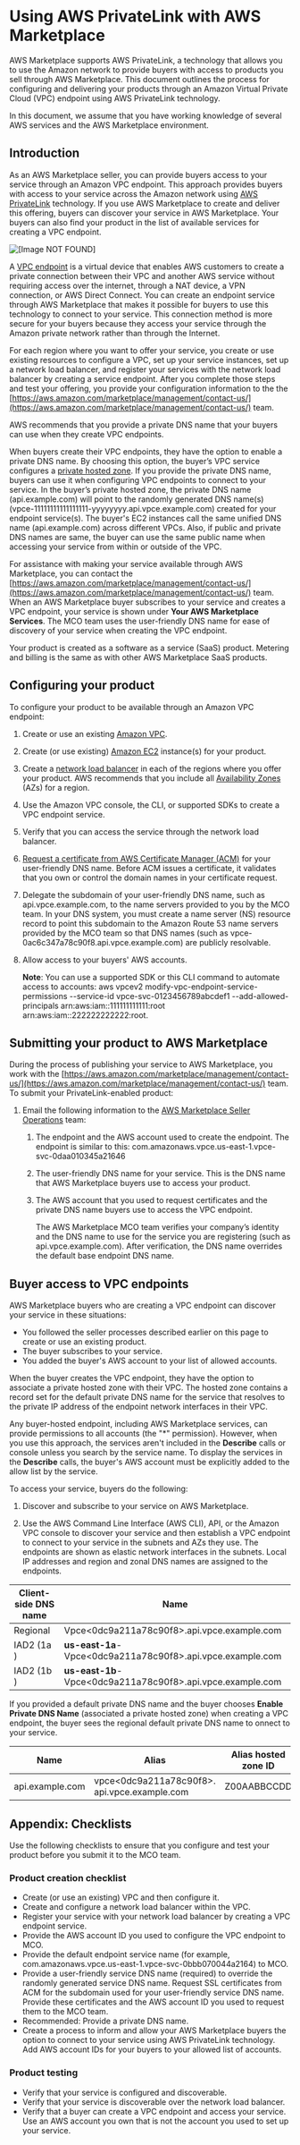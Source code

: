 # Using AWS PrivateLink with AWS Marketplace<a name="privatelink"></a>

AWS Marketplace supports AWS PrivateLink, a technology that allows you to use the Amazon network to provide buyers with access to products you sell through AWS Marketplace\. This document outlines the process for configuring and delivering your products through an Amazon Virtual Private Cloud \(VPC\) endpoint using AWS PrivateLink technology\. 

 In this document, we assume that you have working knowledge of several AWS services and the AWS Marketplace environment\. 

## Introduction<a name="introduction"></a>

 As an AWS Marketplace seller, you can provide buyers access to your service through an Amazon VPC endpoint\. This approach provides buyers with access to your service across the Amazon network using [AWS PrivateLink](http://docs.aws.amazon.com/AmazonVPC/latest/UserGuide/VPC_Introduction.html#what-is-privatelink) technology\. If you use AWS Marketplace to create and deliver this offering, buyers can discover your service in AWS Marketplace\. Your buyers can also find your product in the list of available services for creating a VPC endpoint\. 

 ![\[Image NOT FOUND\]](http://docs.aws.amazon.com/marketplace/latest/userguide/images/private-endpoint-diagram.png) 

A [VPC endpoint](http://docs.aws.amazon.com/AmazonVPC/latest/UserGuide/vpc-endpoints.html) is a virtual device that enables AWS customers to create a private connection between their VPC and another AWS service without requiring access over the internet, through a NAT device, a VPN connection, or AWS Direct Connect\. You can create an endpoint service through AWS Marketplace that makes it possible for buyers to use this technology to connect to your service\. This connection method is more secure for your buyers because they access your service through the Amazon private network rather than through the Internet\. 

For each region where you want to offer your service, you create or use existing resources to configure a VPC, set up your service instances, set up a network load balancer, and register your services with the network load balancer by creating a service endpoint\. After you complete those steps and test your offering, you provide your configuration information to the the [https://aws.amazon.com/marketplace/management/contact-us/](https://aws.amazon.com/marketplace/management/contact-us/) team\. 

AWS recommends that you provide a private DNS name that your buyers can use when they create VPC endpoints\. 

 When buyers create their VPC endpoints, they have the option to enable a private DNS name\. By choosing this option, the buyer’s VPC service configures a [private hosted zone](http://docs.aws.amazon.com/Route53/latest/DeveloperGuide/hosted-zones-private.html)\. If you provide the private DNS name, buyers can use it when configuring VPC endpoints to connect to your service\. In the buyer’s private hosted zone, the private DNS name \(api\.example\.com\) will point to the randomly generated DNS name\(s\) \(vpce\-11111111111111111\-yyyyyyyy\.api\.vpce\.example\.com\) created for your endpoint service\(s\)\. The buyer's EC2 instances call the same unified DNS name \(api\.example\.com\) across different VPCs\. Also, if public and private DNS names are same, the buyer can use the same public name when accessing your service from within or outside of the VPC\. 

For assistance with making your service available through AWS Marketplace, you can contact the [https://aws.amazon.com/marketplace/management/contact-us/](https://aws.amazon.com/marketplace/management/contact-us/) team\. When an AWS Marketplace buyer subscribes to your service and creates a VPC endpoint, your service is shown under **Your AWS Marketplace Services**\. The MCO team uses the user\-friendly DNS name for ease of discovery of your service when creating the VPC endpoint\. 

Your product is created as a software as a service \(SaaS\) product\. Metering and billing is the same as with other AWS Marketplace SaaS products\. 

## Configuring your product<a name="configuring-your-product"></a>

To configure your product to be available through an Amazon VPC endpoint: 

1. Create or use an existing [Amazon VPC](https://aws.amazon.com/documentation/vpc/)\. 

1. Create \(or use existing\) [Amazon EC2](https://aws.amazon.com/documentation/ec2/) instance\(s\) for your product\. 

1. Create a [network load balancer](http://docs.aws.amazon.com/elasticloadbalancing/latest/network/network-load-balancer-getting-started.html) in each of the regions where you offer your product\. AWS recommends that you include all [Availability Zones](http://docs.aws.amazon.com/elasticloadbalancing/latest/classic/enable-disable-az.html) \(AZs\) for a region\. 

1. Use the Amazon VPC console, the CLI, or supported SDKs to create a VPC endpoint service\. 

1. Verify that you can access the service through the network load balancer\. 

1. [Request a certificate from AWS Certificate Manager \(ACM\)](http://docs.aws.amazon.com/acm/latest/userguide/gs-acm-request.html) for your user\-friendly DNS name\. Before ACM issues a certificate, it validates that you own or control the domain names in your certificate request\. 

1. Delegate the subdomain of your user\-friendly DNS name, such as api\.vpce\.example\.com, to the name servers provided to you by the MCO team\. In your DNS system, you must create a name server \(NS\) resource record to point this subdomain to the Amazon Route 53 name servers provided by the MCO team so that DNS names \(such as vpce\-0ac6c347a78c90f8\.api\.vpce\.example\.com\) are publicly resolvable\. 

1. Allow access to your buyers' AWS accounts\. 

    **Note**: You can use a supported SDK or this CLI command to automate access to accounts: aws vpcev2 modify\-vpc\-endpoint\-service\-permissions \-\-service\-id vpce\-svc\-0123456789abcdef1 \-\-add\-allowed\-principals arn:aws:iam::111111111111:root arn:aws:iam::222222222222:root\. 

## Submitting your product to AWS Marketplace<a name="submitting-your-product-to-aws-marketplace"></a>

During the process of publishing your service to AWS Marketplace, you work with the [https://aws.amazon.com/marketplace/management/contact-us/](https://aws.amazon.com/marketplace/management/contact-us/) team\. To submit your PrivateLink\-enabled product: 

1. Email the following information to the [AWS Marketplace Seller Operations](https://aws.amazon.com/marketplace/management/contact-us/) team: 

   1. The endpoint and the AWS account used to create the endpoint\. The endpoint is similar to this: com\.amazonaws\.vpce\.us\-east\-1\.vpce\-svc\-0daa010345a21646 

   1. The user\-friendly DNS name for your service\. This is the DNS name that AWS Marketplace buyers use to access your product\.

   1. The AWS account that you used to request certificates and the private DNS name buyers use to access the VPC endpoint\. 

      The AWS Marketplace MCO team verifies your company’s identity and the DNS name to use for the service you are registering \(such as api\.vpce\.example\.com\)\. After verification, the DNS name overrides the default base endpoint DNS name\. 

## Buyer access to VPC endpoints<a name="customer-access-to-vpc-endpoints"></a>

AWS Marketplace buyers who are creating a VPC endpoint can discover your service in these situations: 
+ You followed the seller processes described earlier on this page to create or use an existing product\. 
+ The buyer subscribes to your service\. 
+ You added the buyer's AWS account to your list of allowed accounts\. 

When the buyer creates the VPC endpoint, they have the option to associate a private hosted zone with their VPC\. The hosted zone contains a record set for the default private DNS name for the service that resolves to the private IP address of the endpoint network interfaces in their VPC\. 

Any buyer\-hosted endpoint, including AWS Marketplace services, can provide permissions to all accounts \(the "\*" permission\)\. However, when you use this approach, the services aren't included in the **Describe** calls or console unless you search by the service name\. To display the services in the **Describe** calls, the buyer's AWS account must be explicitly added to the allow list by the service\. 

To access your service, buyers do the following: 

1. Discover and subscribe to your service on AWS Marketplace\. 

1. Use the AWS Command Line Interface \(AWS CLI\), API, or the Amazon VPC console to discover your service and then establish a VPC endpoint to connect to your service in the subnets and AZs they use\. The endpoints are shown as elastic network interfaces in the subnets\. Local IP addresses and region and zonal DNS names are assigned to the endpoints\. 


|  **Client\-side DNS name**  |  **Name**  | 
| --- | --- | 
|  Regional   |  Vpce<0dc9a211a78c90f8>\.api\.vpce\.example\.com   | 
|  IAD2 \(1a \)   |   **us\-east\-1a**\-Vpce<0dc9a211a78c90f8>\.api\.vpce\.example\.com   | 
|  IAD2 \(1b \)   |   **us\-east\-1b**\-Vpce<0dc9a211a78c90f8>\.api\.vpce\.example\.com   | 

If you provided a default private DNS name and the buyer chooses **Enable Private DNS Name** \(associated a private hosted zone\) when creating a VPC endpoint, the buyer sees the regional default private DNS name to onnect to your service\. 


|  **Name**  |  **Alias**  |  **Alias hosted zone ID**  |  **\(Notes\)**  | 
| --- | --- | --- | --- | 
| api\.example\.com  | vpce<0dc9a211a78c90f8>\. api\.vpce\.example\.com  | Z00AABBCCDD  |  IAD1  IAD2   | 

## Appendix: Checklists<a name="appendix-checklists"></a>

Use the following checklists to ensure that you configure and test your product before you submit it to the MCO team\. 

### Product creation checklist<a name="product-creation-checklist"></a>
+ Create \(or use an existing\) VPC and then configure it\. 
+ Create and configure a network load balancer within the VPC\. 
+ Register your service with your network load balancer by creating a VPC endpoint service\. 
+ Provide the AWS account ID you used to configure the VPC endpoint to MCO\. 
+ Provide the default endpoint service name \(for example, com\.amazonaws\.vpce\.us\-east\-1\.vpce\-svc\-0bbb070044a2164\) to MCO\. 
+ Provide a user\-friendly service DNS name \(required\) to override the randomly generated service DNS name\. Request SSL certificates from ACM for the subdomain used for your user\-friendly service DNS name\. Provide these certificates and the AWS account ID you used to request them to the MCO team\. 
+ Recommended: Provide a private DNS name\. 
+ Create a process to inform and allow your AWS Marketplace buyers the option to connect to your service using AWS PrivateLink technology\. Add AWS account IDs for your buyers to your allowed list of accounts\. 

### Product testing<a name="product-testing"></a>
+ Verify that your service is configured and discoverable\. 
+ Verify that your service is discoverable over the network load balancer\. 
+ Verify that a buyer can create a VPC endpoint and access your service\. Use an AWS account you own that is not the account you used to set up your service\. 